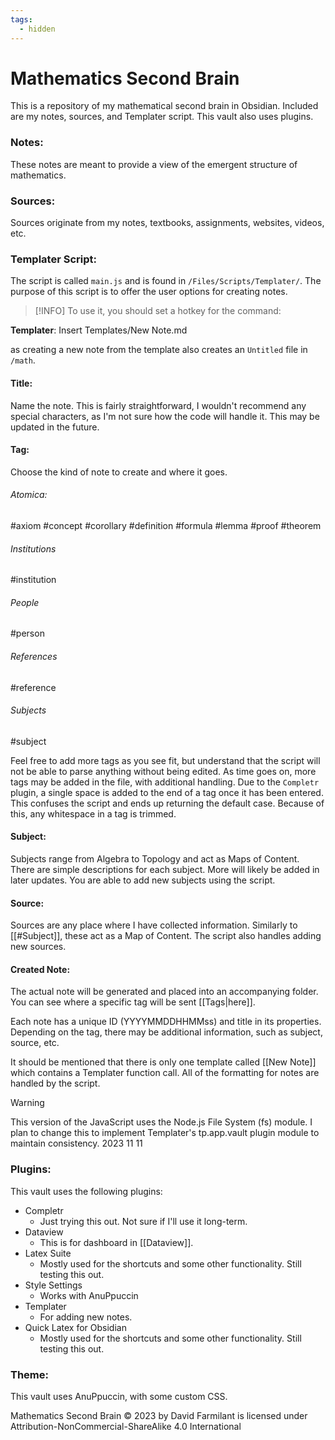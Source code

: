 ```yaml
---
tags:
  - hidden
---
```

# Mathematics Second Brain
This is a repository of my mathematical second brain in Obsidian. Included are my notes, sources, and Templater script. This vault also uses plugins.
### Notes:
These notes are meant to provide a view of the emergent structure of mathematics.
### Sources:
Sources originate from my notes, textbooks, assignments, websites, videos, etc.
### Templater Script:
The script is called `main.js` and is found in `/Files/Scripts/Templater/`. The purpose of this script is to offer the user options for creating notes.

> [!INFO]
To use it, you should set a hotkey for the command:
>
**Templater**: Insert Templates/New Note.md
>
as creating a new note from the template also creates an `Untitled` file in `/math`.
#### Title:
Name the note. This is fairly straightforward, I wouldn't recommend any special characters, as I'm not sure how the code will handle it. This may be updated in the future.
#### Tag:
Choose the kind of note to create and where it goes.
###### Atomica:
#axiom #concept #corollary #definition #formula #lemma #proof #theorem
###### Institutions
#institution
###### People
#person
###### References
#reference
###### Subjects
#subject

Feel free to add more tags as you see fit, but understand that the script will not be able to parse anything without being edited. As time goes on, more tags may be added in the file, with additional handling. Due to the `Completr` plugin, a single space is added to the end of a tag once it has been entered. This confuses the script and ends up returning the default case. Because of this, any whitespace in a tag is trimmed.
#### Subject:
Subjects range from Algebra to Topology and act as Maps of Content. There are simple descriptions for each subject. More will likely be added in later updates. You are able to add new subjects using the script.
#### Source:
Sources are any place where I have collected information. Similarly to [[#Subject]], these act as a Map of Content. The script also handles adding new sources.
#### Created Note:
The actual note will be generated and placed into an accompanying folder. You can see where a specific tag will be sent [[Tags|here]].

Each note has a unique ID (YYYYMMDDHHMMss) and title in its properties. Depending on the tag, there may be additional information, such as subject, source, etc.

It should be mentioned that there is only one template called [[New Note]] which contains a Templater function call. All of the formatting for notes are handled by the script.

> [!WARNING]
> This version of the JavaScript uses the Node.js File System (fs) module. I plan to change this to implement Templater's tp.app.vault plugin module to maintain consistency.
> 2023 11 11

### Plugins:
This vault uses the following plugins:
- Completr
	- Just trying this out. Not sure if I'll use it long-term.
- Dataview
	- This is for dashboard in [[Dataview]].
- Latex Suite
	- Mostly used for the shortcuts and some other functionality. Still testing this out.
- Style Settings
	- Works with AnuPpuccin
- Templater
	- For adding new notes.
- Quick Latex for Obsidian
	- Mostly used for the shortcuts and some other functionality. Still testing this out.
### Theme:
This vault uses AnuPpuccin, with some custom CSS.

Mathematics Second Brain © 2023 by David Farmilant is licensed under Attribution-NonCommercial-ShareAlike 4.0 International
